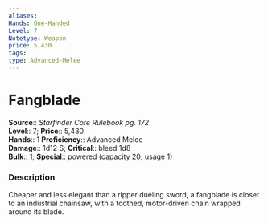 ```yaml
---
aliases: 
Hands: One-Handed
Level: 7
Notetype: Weapon
price: 5,430
tags: 
type: Advanced-Melee
---
```


# Fangblade

**Source**:: _Starfinder Core Rulebook pg. 172_  
**Level**:: 7;
**Price**:: 5,430  
**Hands**:: 1
**Proficiency**:: Advanced Melee  
**Damage**:: 1d12 S;
**Critical**:: bleed 1d8  
**Bulk**:: 1;
**Special**:: powered (capacity 20; usage 1)

### Description

Cheaper and less elegant than a ripper dueling sword, a fangblade is closer to an industrial chainsaw, with a toothed, motor-driven chain wrapped around its blade.
